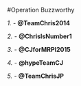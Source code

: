 #Operation Buzzworthy

*1.* - **@TeamChris2014**

*2.* - **@ChrisIsNumber1**

*3.* - **@CJforMRPI2015**

*4.* - **@hypeTeamCJ**

*5.* - **@TeamChrisJP**

